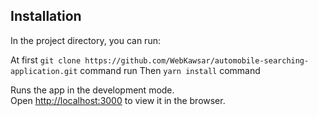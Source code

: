 
## Installation

In the project directory, you can run:

At first `git clone https://github.com/WebKawsar/automobile-searching-application.git` command run
Then `yarn install` command 

Runs the app in the development mode.\
Open [http://localhost:3000](http://localhost:3000) to view it in the browser.



